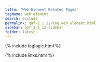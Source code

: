 ```yaml
---
title: "Web Element Related Pages"
tagName: web element
search: exclude
permalink: qaf-2.1.12/tag_web_element.html
sidebar: qaf_2_1_12-sidebar
folder: latest
---
```

{% include taglogic.html %}

{% include links.html %}
